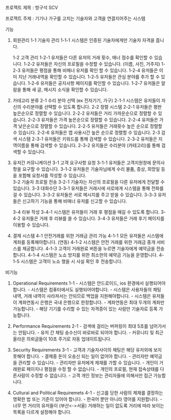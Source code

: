 프로젝트 제목 : 방구석 SCV

프로젝트 주제 : 기기나 가구를 고치는 기술자와 고객을 연결지어주는 시스템


기능

1. 회원관리
	1-1 기술자 관리
		1-1-1 시스템은 인증된 기술자에게만 기술자 자격을 줍니다.

	1-2 고객 관리
		1-2-1 유저들은 다른 유저의 거래 횟수, 매너 점수를 확인할 수 있습니다.
		1-2-2 유저들은 자신의 프로필을 수정할 수 있습니다. (이름, 사진, 거주지)
		1-2-3 유저들은 평점을 통해 비매너 유저를 확인 할 수 있습니다.
		1-2-4 유저들은 이미 지난 거래내역을 확인할 수 있습니다.
		1-2-5 유저들은 관심 분야를 추가 할 수 있습니다.
		1-2-6 유저들은 공지사항 페이지를 확인할 수 있습니다.
		1-2-7 유저들은 알람을 통해 새 글, 메시지 소식을 확인할 수 있습니다.
		
2. 카테고리 분류
	2-1 수리 분야 선택 (ex 전자기기, 가구) 
		2-1-1 시스템은 유저들이 자신의 수리분야를 선택할 수 있도록 합니다. 
	2-2 정렬 시스템
		2-2-1 유저들은 평판 높은순으로 정렬할 수 있습니다.
		2-2-2 유저들은 거리 가까운순으로 정렬할 수 있습니다.
		2-2-3 유저들은 가격 높은순으로 정렬할 수 있습니다.
		2-2-4 유저들은 가격 낮은순으로 정렬할 수 있습니다.
		2-2-5 유저들은 거래횟수 높은 순으로 정렬할 수 있습니다.
		2-2-6 유저들은 앱 사용시간 높은 순으로 정렬할 수 있습니다.
	2-3 검색 시스템
		2-3-1 유저들은 키워드를 통해 검색할 수 있습니다.
		2-3-2 유저들은 지역이름을 통해 검색할 수 있습니다.
		2-3-2 유지들은 수리분야 (카테고리)를 통해 검색할 수 있습니다.

3. 유저간 커뮤니케이션
	3-1 고객 요구사항 요청
		3-1-1 유저들은 고객지원창에 문의사항을 요구할 수 있습니다.
		3-1-2 유저들은 기술자님에게 수리 물품, 증상, 희망일 등을 포함해 요청서를 작성할 수 있습니다.  
	3-2 기술자 프로필 전송
		3-2-1 기술자는 자신의 프로필을 다른 유저에게 전달할 수 있습니다. 
	3-3 대화수단
 		3-3-1 유저들은 거래시에 서로에게 시스템을 통해 전화를 걸 수 있습니다.
		3-3-2 유저들은 서로 메시지를 주고 받을 수 있습니다.
		3-3-3 유저들은 신고하기 기능을 통해 비매너 유저를 신고할 수 있습니다.

	3-4 리뷰 작성
		3-4-1 시스템은 유저들이 거래 후 평점을 매길 수 있도록 합니다.
		3-4-2 유저들은 거래 후 리뷰를 쓸 수 있습니다.
		3-4-3 유저들은 거래 후기 페이지를 이용할 수 있습니다.

4. 결제 시스템
	4-1 안전거래를 위한 거래금 관리 가능
		4-1-1 모든 유저들은 시스템에 계좌를 등록해야합니다. (연동)
		4-1-2 시스템은 안전 거래를 위한 거래금 중개 서비스를 제공합니다.
		4-1-3 고객이 거래완료 버튼을 누르면 기술자에게 예약금을 전송합니다.
		4-1-4 시스템은 노쇼 방지를 위한 최소한의 예약금 기능을 운영합니다.
		4-1-5 시스템은 고객이 노쇼 했을 시 사실 확인 후 전송합니다.

비기능
1. Operational Requirements
	1-1 
		- 시스템은 안드로이드, ios 환경에서 실행되어야합니다.
		- 시스템은 컴퓨터에서도 실행되어야합니다.
		- 시스템은 사용자들의 채팅 내역, 거래 내역이 사라져서는 안되므로 백업을 지원해야합니다.
		- 시스템은 유저들이 계좌연동시 은행은 국내 은행으로 한정합니다.
		- 계좌연동은 최대 두개의 계좌만 가능합니다.
		- 해당 기기를 수리할 수 있는 자격증이 있는 사람만 기술자로 등록 가능합니다.


2. Performance Requirements
	2-1
		- 검색에 걸리는 버퍼링이 최대 5초를 넘어가서는 안됩니다.
		- 유저 간 채팅 송수신이 바로바로 되어야 합니다.
		- 커뮤니티 및 최근 올라온 의뢰글들이 10초 주기로 자동 업데이트됩니다.



3. Security Requirements
	3-1
		- 고객과 기술자사이의 채팅은 해당 유저외에 보지 못해야 합니다.
		- 결제중 돈이 오송신 되는 일이 없어야 합니다.
		- 관리자만 예약금을 관리할 수 있습니다.
		- 관리자만 유저에게 제재를 가할 수 있습니다.
		- 개인이 거래완료 페이지나 평점을 수정 할 수 없습니다.
		- 개인의 프로필, 현재 접속상태를 다른사람이 수정할 수 없습니다.
		- 고객 개인 정보는 관리자들에 의해서만 접근 가능합니다.


4. Cultural and Political Requiremets
	4-1
		- 신고를 당한 사람의 제재를 결정하는 명확한 법 또는 기준이 있어야 합니다. 
		- 한국어 뿐만 아니라 영어를 지원합니다.
	    - 너무 먼 거리의 유저들이 (부산<->서울) 거래하는 일이 없도록 거리에 따라 보이는 목록을 다르게 설정해야 합니다.